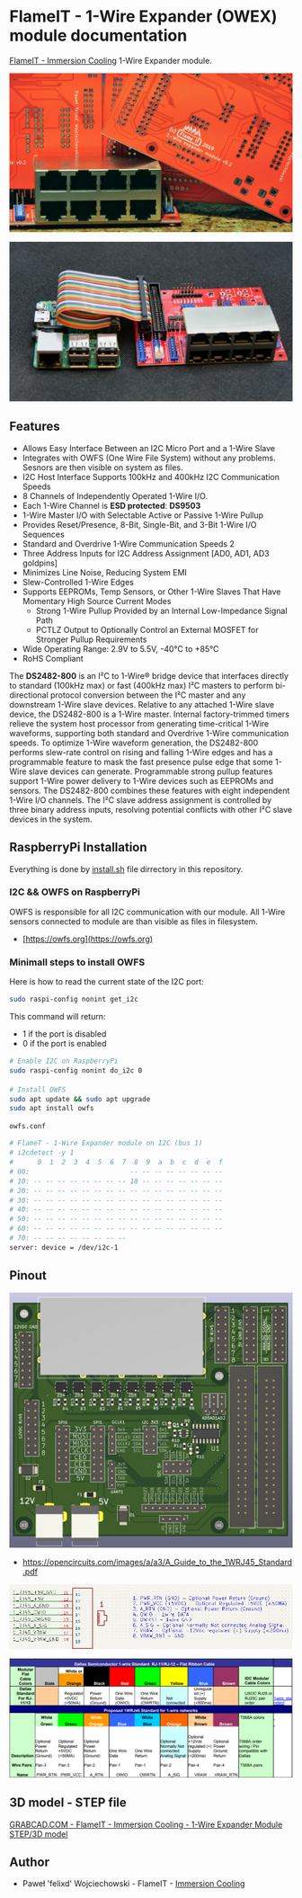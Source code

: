 # FlameIT - 1-Wire Expander (OWEX) module documentation

[FlameIT - Immersion Cooling](https://flameit.io) 1-Wire Expander module.

![FlameIT - Immersion Cooling 1-Wire Expander Module [FIT OWEX]](owex.jpg "FlameIT - Immersion Cooling 1-Wire Expander Module [FIT OWEX]")

![FlameIT - Immersion Cooling 1-Wire Expander Module with RaspberyPi connected [FIT OWEX + RPi]](owex-rpi.jpg "FlameIT - Immersion Cooling 1-Wire Expander Module with RaspberyPi connected [FIT OWEX + RPi")

## Features

* Allows Easy Interface Between an I2C Micro Port and a 1-Wire Slave
* Integrates with OWFS (One Wire File System) without any problems. Sesnors are then visible on system as files.
* I2C Host Interface Supports 100kHz and 400kHz I2C Communication Speeds
* 8 Channels of Independently Operated 1-Wire I/O.
* Each 1-Wire Channel is **ESD protected**: **DS9503**
* 1-Wire Master I/O with Selectable Active or Passive 1-Wire Pullup
* Provides Reset/Presence, 8-Bit, Single-Bit, and 3-Bit 1-Wire I/O Sequences
* Standard and Overdrive 1-Wire Communication Speeds 2
* Three Address Inputs for I2C Address Assignment [AD0, AD1, AD3 goldpins]
* Minimizes Line Noise, Reducing System EMI
* Slew-Controlled 1-Wire Edges
* Supports EEPROMs, Temp Sensors, or Other 1-Wire Slaves That Have Momentary High Source Current Modes
  * Strong 1-Wire Pullup Provided by an Internal Low-Impedance Signal Path
  * PCTLZ Output to Optionally Control an External MOSFET for Stronger Pullup Requirements
* Wide Operating Range: 2.9V to 5.5V, -40°C to +85°C
* RoHS Compliant

The **DS2482-800** is an I²C to 1-Wire® bridge device that interfaces directly to standard (100kHz max) or fast (400kHz max) I²C masters to perform bi-directional protocol conversion between the I²C master and any downstream 1-Wire slave devices. Relative to any attached 1-Wire slave device, the DS2482-800 is a 1-Wire master. Internal factory-trimmed timers relieve the system host processor from generating time-critical 1-Wire waveforms, supporting both standard and Overdrive 1-Wire communication speeds. To optimize 1-Wire waveform generation, the DS2482-800 performs slew-rate control on rising and falling 1-Wire edges and has a programmable feature to mask the fast presence pulse edge that some 1-Wire slave devices can generate. Programmable strong pullup features support 1-Wire power delivery to 1-Wire devices such as EEPROMs and sensors. The DS2482-800 combines these features with eight independent 1-Wire I/O channels. The I²C slave address assignment is controlled by three binary address inputs, resolving potential conflicts with other I²C slave devices in the system.

## RaspberryPi Installation

Everything is done by [install.sh](install.sh) file dirrectory in this repository.

### I2C && OWFS on RaspberryPi

OWFS is responsible for all I2C communication with our module. All 1-Wire sensors connected to module are than visible as files in filesystem.

* [https://owfs.org](https://owfs.org)

### Minimall steps to install OWFS

Here is how to read the current state of the I2C port:

```bash
sudo raspi-config nonint get_i2c
```

This command will return:

* 1 if the port is disabled
* 0 if the port is enabled

```bash
# Enable I2C on RaspberryPi
sudo raspi-config nonint do_i2c 0

# Install OWFS
sudo apt update && sudo apt upgrade
sudo apt install owfs

```

`owfs.conf`

```bash
# FlameT - 1-Wire Expander module on I2C (bus 1)
# i2cdetect -y 1
#      0  1  2  3  4  5  6  7  8  9  a  b  c  d  e  f
# 00:                         -- -- -- -- -- -- -- --
# 10: -- -- -- -- -- -- -- -- 18 -- -- -- -- -- -- --
# 20: -- -- -- -- -- -- -- -- -- -- -- -- -- -- -- --
# 30: -- -- -- -- -- -- -- -- -- -- -- -- -- -- -- --
# 40: -- -- -- -- -- -- -- -- -- -- -- -- -- -- -- --
# 50: -- -- -- -- -- -- -- -- -- -- -- -- -- -- -- --
# 60: -- -- -- -- -- -- -- -- -- -- -- -- -- -- -- --
# 70: -- -- -- -- -- -- -- --
server: device = /dev/i2c-1
```

## Pinout

![Labels](labels.jpg)

* https://opencircuits.com/images/a/a3/A_Guide_to_the_1WRJ45_Standard.pdf

![FlameIT - Immersion Cooling 1-Wire Expander Module [FIT OWEX] - PINOUT description from schema](pinout-schema.png "FlameIT - Immersion Cooling 1-Wire Expander Module [FIT OWEX] - PINOUT description from schema")

![FlameIT - Immersion Cooling 1-Wire Expander Module [FIT OWEX] - PINOUT](pinout.png "FlameIT - Immersion Cooling 1-Wire Expander Module [FIT OWEX] - PINOUT")

## 3D model - STEP file

[GRABCAD.COM - FlameIT - Immersion Cooling - 1-Wire Expander Module STEP/3D model](https://grabcad.com/library/flameit-1-wire-expander-module-1)

## Author

* Paweł 'felixd' Wojciechowski - FlameIT - [Immersion Cooling](https://flameit.io)
